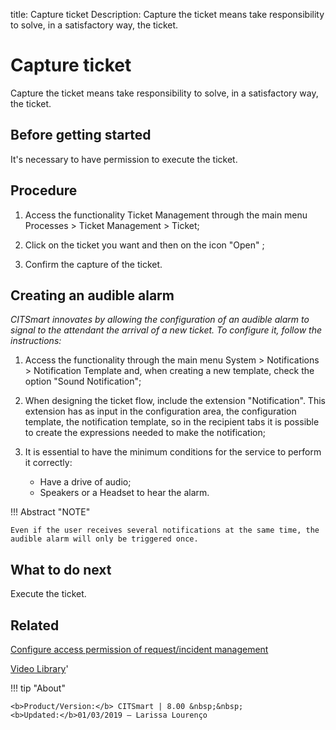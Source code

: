 title: Capture ticket
Description: Capture the ticket means take responsibility to solve, in a satisfactory way, the ticket.
# Capture ticket

Capture the ticket means take responsibility to solve, in a satisfactory way, the ticket.

Before getting started
--------------------------

It's necessary to have permission to execute the ticket.

Procedure
-------------

1.  Access the functionality Ticket Management through the main menu Processes
    \> Ticket Management \> Ticket;

2.  Click on the ticket you want and then on the icon "Open" ;

3.  Confirm the capture of the ticket.

Creating an audible alarm
-----------------------

*CITSmart innovates by allowing the configuration of an audible alarm to signal to the attendant the arrival of a new ticket. To configure it, follow the instructions:*

1. Access the functionality through the main menu System > Notifications > Notification Template and, when creating a new template, check the option "Sound Notification";

2. When designing the ticket flow, include the extension "Notification". This extension has as input in the configuration area, the configuration template, the notification template, so in the recipient tabs it is possible to create the expressions needed to make the notification;

3. It is essential to have the minimum conditions for the service to perform it correctly:

   - Have a drive of audio;
   - Speakers or a Headset to hear the alarm.
   
!!! Abstract "NOTE"

    Even if the user receives several notifications at the same time, the audible alarm will only be triggered once.

What to do next
--------------------

Execute the ticket.

Related
------------

[Configure access permission of request/incident management](/en-us/citsmart-platform-8/processes/tickets/configuration/access-ticket-management.html)

<i class='fa fa-youtube-play  fa-2x' style='color:#97ce17;vertical-align: middle;'> </i> [Video Library](https://www.youtube.com/playlist?list=PLB5qK2uzf2RNrJnhiXj3dbmgsm9-quhfz)'

!!! tip "About"

    <b>Product/Version:</b> CITSmart | 8.00 &nbsp;&nbsp;
    <b>Updated:</b>01/03/2019 – Larissa Lourenço
